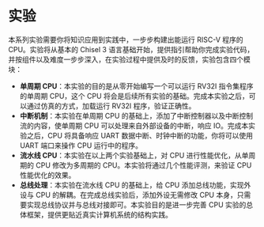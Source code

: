 # 实验

本系列实验需要你将知识应用到实践中，一步步构建出能运行 RISC-V 程序的 CPU。实验将从基本的 Chisel 3 语言基础开始，提供指引帮助你完成实验代码，并按组件以及难度一步步深入，在实验过程中提供及时的反馈，实验包含四个模块：

- **单周期 CPU**：本实验的目的是从零开始编写一个可以运行 RV32I 指令集程序的单周期 CPU，这个 CPU 将会是后续所有实验的基础。完成本实验之后，可以通过仿真的方式，加载运行 RV32I 程序，验证正确性。
- **中断机制**：本实验在单周期 CPU 的基础上，添加了中断控制器以及中断控制流的内容，使单周期 CPU 可以处理来自外部设备的中断，响应 IO。完成本实验之后，CPU 将具备响应 UART 数据中断、时钟中断的功能，你将可以使用 UART 端口来操作 CPU 运行中的程序。
- **流水线 CPU**：本实验在以上两个实验基础上，对 CPU 进行性能优化，从单周期的 CPU 修改为多周期的 CPU。本实验将通过几个性能评测，来验证 CPU 性能优化的效果。
- **总线处理**：本实验在流水线 CPU 的基础上，给 CPU 添加总线功能，实现外设与 CPU 的解耦。在完成总线实验后，添加外设无需修改 CPU 本身，只需要实现总线协议并与总线对接即可。本实验目的是进一步完善 CPU 实验的总体框架，提供更贴近真实计算机系统的结构实践。
